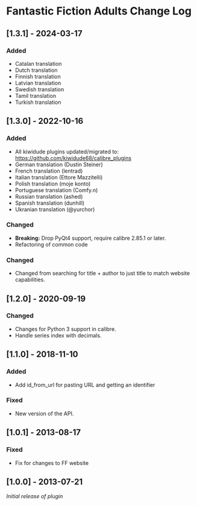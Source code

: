 # Fantastic Fiction Adults Change Log

## [1.3.1] - 2024-03-17
### Added
- Catalan translation
- Dutch translation
- Finnish translation
- Latvian translation
- Swedish translation
- Tamil translation
- Turkish translation

## [1.3.0] - 2022-10-16
### Added
- All kiwidude plugins updated/migrated to: https://github.com/kiwidude68/calibre_plugins
- German translation (Dustin Steiner)
- French translation (lentrad)
- Italian translation (Ettore Mazzitelli)
- Polish translation (moje konto)
- Portuguese translation (Comfy.n)
- Russian translation (ashed)
- Spanish translation (dunhill)
- Ukranian translation (@yurchor)
### Changed
- **Breaking:** Drop PyQt4 support, require calibre 2.85.1 or later.
- Refactoring of common code
### Changed
- Changed from searching for title + author to just title to match website capabilities.

## [1.2.0] - 2020-09-19
### Changed
- Changes for Python 3 support in calibre.
- Handle series index with decimals.

## [1.1.0] - 2018-11-10
### Added
- Add id_from_url for pasting URL and getting an identifier  
### Fixed
- New version of the API.

## [1.0.1] - 2013-08-17
### Fixed
- Fix for changes to FF website

## [1.0.0] - 2013-07-21
_Initial release of plugin_
